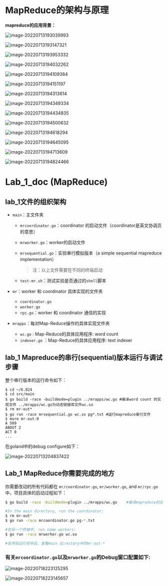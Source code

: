 # MapReduce的架构与原理

**mapreduce的应用背景：**

![image-20220713193039993](C:\Users\lizi2\AppData\Roaming\Typora\typora-user-images\image-20220713193039993.png)

![image-20220713193147321](C:\Users\lizi2\AppData\Roaming\Typora\typora-user-images\image-20220713193147321.png)

![image-20220713193953332](C:\Users\lizi2\AppData\Roaming\Typora\typora-user-images\image-20220713193953332.png)

![image-20220713194032262](C:\Users\lizi2\AppData\Roaming\Typora\typora-user-images\image-20220713194032262.png)

![image-20220713194109384](C:\Users\lizi2\AppData\Roaming\Typora\typora-user-images\image-20220713194109384.png)

![image-20220713194151197](C:\Users\lizi2\AppData\Roaming\Typora\typora-user-images\image-20220713194151197.png)

![image-20220713194313614](C:\Users\lizi2\AppData\Roaming\Typora\typora-user-images\image-20220713194313614.png)

![image-20220713194349334](C:\Users\lizi2\AppData\Roaming\Typora\typora-user-images\image-20220713194349334.png)

![image-20220713194434835](C:\Users\lizi2\AppData\Roaming\Typora\typora-user-images\image-20220713194434835.png)

![image-20220713194500632](C:\Users\lizi2\AppData\Roaming\Typora\typora-user-images\image-20220713194500632.png)

![image-20220713194618294](C:\Users\lizi2\AppData\Roaming\Typora\typora-user-images\image-20220713194618294.png)

![image-20220713194645095](C:\Users\lizi2\AppData\Roaming\Typora\typora-user-images\image-20220713194645095.png)

![image-20220713194713609](C:\Users\lizi2\AppData\Roaming\Typora\typora-user-images\image-20220713194713609.png)

![image-20220713194824466](C:\Users\lizi2\AppData\Roaming\Typora\typora-user-images\image-20220713194824466.png)

# Lab_1_doc (MapReduce)

## lab_1文件的组织架构

- `main`：主文件夹

  - `mrcoordinator.go`：coordinator 的启动文件（coordinator是英文协调员的意思）

  - `mrworker.go`：worker的启动文件

  - `mrsequential.go`：实验串行模拟版本（a simple sequential mapreduce implementation）

    > 注：以上文件需要在不同的终端启动

  - `test-mr.sh`：测试实验是否通过的`shell`脚本

- `mr`：worker 和 coordinator 具体实现的文件夹

  - `coordinator.go`
  - `worker.go`
  - `rpc.go`：worker 和 coordinator 通信的实现

- `mrapps`：每对Map-Reduce操作的具体实现文件夹

  - `wc.go` : Map-Reduce的具体应用程序: word count
  - `indexer.go` ：Map-Reduce的具体应用程序: text indexer

## lab_1 Mapreduce的串行(sequential)版本运行与调试步骤

整个串行版本的运行命令如下：

```shell
$ cd ~/6.824
$ cd src/main
$ go build -race -buildmode=plugin ../mrapps/wc.go #编译word count 的实现文件 ../mrapps/wc.go为动态链接库文件wc.so
$ rm mr-out*
$ go run -race mrsequential.go wc.so pg*.txt #运行mapreduce串行文件
$ more mr-out-0
A 509
ABOUT 2
ACT 8
...
```

在goland中的debug configure如下：

![image-20220713204837422](C:\Users\lizi2\AppData\Roaming\Typora\typora-user-images\image-20220713204837422.png)

## Lab_1 MapReduce你需要完成的地方

你需要改动的所有代码都在 `mr/coordinator.go`, `mr/worker.go`, and `mr/rpc.go`中，项目具体的启动过程如下：

```bash
$ go build -race -buildmode=plugin ../mrapps/wc.go    #编译mapreduce的应用程序word count作为动态链接库

#In the main directory, run the coordinator:
$ rm mr-out*
$ go run -race mrcoordinator.go pg-*.txt

#在另一个终端中, run some workers:
$ go run -race mrworker.go wc.so

#在项目运行完毕后，查看main directory中的mr-out-*
```

### 有关`mrcoordinator.go`以及`mrworker.go`的Debug窗口配置如下:

![image-20220718223125295](C:\Users\lizi2\AppData\Roaming\Typora\typora-user-images\image-20220718223125295.png)

![image-20220718223145657](C:\Users\lizi2\AppData\Roaming\Typora\typora-user-images\image-20220718223145657.png)
